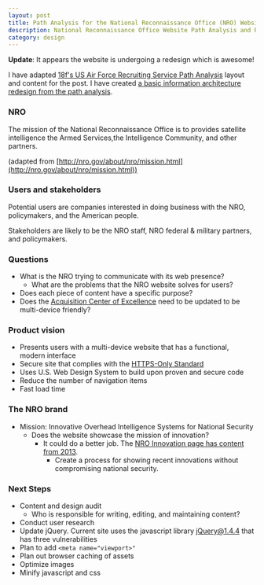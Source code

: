 ```yaml
---
layout: post
title: Path Analysis for the National Reconnaissance Office (NRO) Website Redesign
description: National Reconnaissance Office Website Path Analysis and Redesign
category: design
---
```


__Update__: It appears the website is undergoing a redesign which is awesome!  

I have adapted [18f's US Air Force Recruiting Service Path Analysis](https://github.com/18F/afrs-pa/blob/master/README.md) layout and content for the post. I have created [a basic information architecture redesign from the path analysis](https://johnrieth.github.io/nro/).

### NRO

The mission of the National Reconnaissance Office is to provides satellite intelligence the Armed Services,the Intelligence Community, and other partners.

(adapted from [http://nro.gov/about/nro/mission.html](http://nro.gov/about/nro/mission.html))

### Users and stakeholders

Potential users are companies interested in doing business with the NRO, policymakers, and the American people.

Stakeholders are likely to be the NRO staff, NRO federal & military partners, and policymakers.

### Questions

- What is the NRO trying to communicate with its web presence?
    - What are the problems that the NRO website solves for users?
- Does each piece of content have a specific purpose?
- Does the [Acquisition Center of Excellence](https://acq.westfields.net/) need to be updated to be multi-device friendly?

### Product vision

- Presents users with a multi-device website that has a functional, modern interface
- Secure site that complies with the [HTTPS-Only Standard](https://https.cio.gov/)
- Uses U.S. Web Design System to build upon proven and secure code
- Reduce the number of navigation items
- Fast load time

### The NRO brand

- Mission: Innovative Overhead Intelligence Systems for National Security 
    - Does the website showcase the mission of innovation?
        - It could do a better job. The [NRO Innovation page has content from 2013](http://nro.gov/about/innovation/index.html).
            - Create a process for showing recent innovations without compromising national security.

### Next Steps
- Content and design audit
    - Who is responsible for writing, editing, and maintaining content?
- Conduct user research
- Update jQuery. Current site uses the javascript library jQuery@1.4.4 that has three vulnerabilities
- Plan to add ```<meta name="viewport>"```
- Plan out browser caching of assets
- Optimize images
- Minify javascript and css

